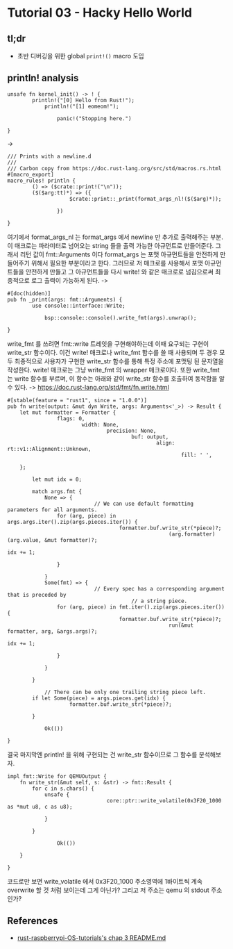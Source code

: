 # Tutorial 03 - Hacky Hello World

## tl;dr
- 초반 디버깅을 위한 global `print!()` macro 도입  

## println! analysis

```
unsafe fn kernel_init() -> ! {
        println!("[0] Hello from Rust!");
            println!("[1] eomeom!");

                panic!("Stopping here.")
                
}
```
-> 
```
/// Prints with a newline.d
///
/// Carbon copy from https://doc.rust-lang.org/src/std/macros.rs.html
#[macro_export]
macro_rules! println {
        () => ($crate::print!("\n"));
        ($($arg:tt)*) => ({
                    $crate::print::_print(format_args_nl!($($arg)*));
                        
                })
        
}
```
여기에서 format_args_nl 는 format_args  에서 newline 만 추가로 출력해주는 부분.
이 매크로는 파라미터로 넘어오는 string 들을 출력 가능한 아규먼트로 만들어준다. 그래서 리턴 값이 fmt::Arguments 이다
format_args 는 포맷 아규먼트들을 안전하게 만들어주기 위해서 필요한 부분이라고 한다. 
그러므로 저 매크로를 사용해서 포맷 아규먼트들을 안전하게 만들고 그 아규먼트들을 다시 write! 와 같은 매크로로 넘김으로써 
최종적으로 로그 출력이 가능하게 된다.
->
```
#[doc(hidden)]
pub fn _print(args: fmt::Arguments) {
        use console::interface::Write;

            bsp::console::console().write_fmt(args).unwrap();
            
}
```
write_fmt 를 쓰려면 fmt::write 트레잇을 구현해야하는데 이때 요구되는 구현이 write_str 함수이다.
이건 write! 매크로나 write_fmt 함수를 쓸 때 사용되며 두 경우 모두 최종적으로 사용자가 구현한 write_str 함수를 통해 특정 주소에 포맷팅 된 문자열을 작성한다.
write! 매크로는 그냥 write_fmt 의 wrapper 매크로이다. 
또한 write_fmt 는 write 함수를 부르며, 이 함수는 아래와 같이 write_str 함수를 호출하여 동작함을 알 수 있다.
-> 
https://doc.rust-lang.org/std/fmt/fn.write.html
```
#[stable(feature = "rust1", since = "1.0.0")]
pub fn write(output: &mut dyn Write, args: Arguments<'_>) -> Result {
    let mut formatter = Formatter {
                flags: 0,
                        width: None,
                                precision: None,
                                        buf: output,
                                                align: rt::v1::Alignment::Unknown,
                                                        fill: ' ',
                                                            
    };

        let mut idx = 0;

        match args.fmt {
            None => {
                            // We can use default formatting parameters for all arguments.
                for (arg, piece) in args.args.iter().zip(args.pieces.iter()) {
                                    formatter.buf.write_str(*piece)?;
                                                    (arg.formatter)(arg.value, &mut formatter)?;
                                                                    idx += 1;
                                                                                
                }
                        
            }
            Some(fmt) => {
                            // Every spec has a corresponding argument that is preceded by
                                        // a string piece.
                for (arg, piece) in fmt.iter().zip(args.pieces.iter()) {
                                    formatter.buf.write_str(*piece)?;
                                                    run(&mut formatter, arg, &args.args)?;
                                                                    idx += 1;
                                                                                
                }
                        
            }
                
        }

            // There can be only one trailing string piece left.
        if let Some(piece) = args.pieces.get(idx) {
                    formatter.buf.write_str(*piece)?;
                        
        }

            Ok(())
            
}
```

결국 마지막엔 println! 을 위해 구현되는 건 write_str 함수이므로 그 함수를 분석해보자.

```
impl fmt::Write for QEMUOutput {
    fn write_str(&mut self, s: &str) -> fmt::Result {
        for c in s.chars() {
            unsafe {
                                core::ptr::write_volatile(0x3F20_1000 as *mut u8, c as u8);
                                            
            }
                    
        }

                Ok(())
                    
    }
    
}
```

코드로만 보면 write_volatile 에서 0x3F20_1000 주소영역에 1바이트씩 계속 overwrite 할 것 처럼 보이는데 그게 아닌가?
그리고 저 주소는 qemu 의 stdout 주소인가?

## References
- [rust-raspberrypi-OS-tutorials's chap 3 README.md](https://github.com/rust-embedded/rust-raspberrypi-OS-tutorials/blob/master/03_hacky_hello_world/README.md)

